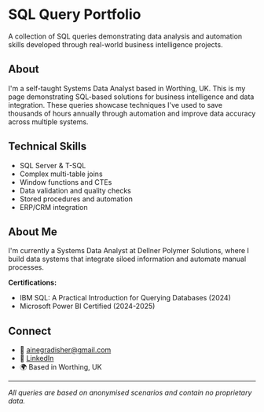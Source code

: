 # SQL Query Portfolio

A collection of SQL queries demonstrating data analysis and automation skills developed through real-world business intelligence projects.

## About

I'm a self-taught Systems Data Analyst based in Worthing, UK. This is my page demonstrating SQL-based solutions for business intelligence and data integration. These queries showcase techniques I've used to save thousands of hours annually through automation and improve data accuracy across multiple systems.

## Technical Skills

- SQL Server & T-SQL
- Complex multi-table joins
- Window functions and CTEs
- Data validation and quality checks
- Stored procedures and automation
- ERP/CRM integration

## About Me

I'm currently a Systems Data Analyst at Dellner Polymer Solutions, where I build data systems that integrate siloed information and automate manual processes. 

**Certifications:**
- IBM SQL: A Practical Introduction for Querying Databases (2024)
- Microsoft Power BI Certified (2024-2025)

## Connect

- 📧 ainegradisher@gmail.com
- 💼 [LinkedIn](https://www.linkedin.com/in/aine-gradisher-28519b196/)
- 🌍 Based in Worthing, UK

---

*All queries are based on anonymised scenarios and contain no proprietary data.*
